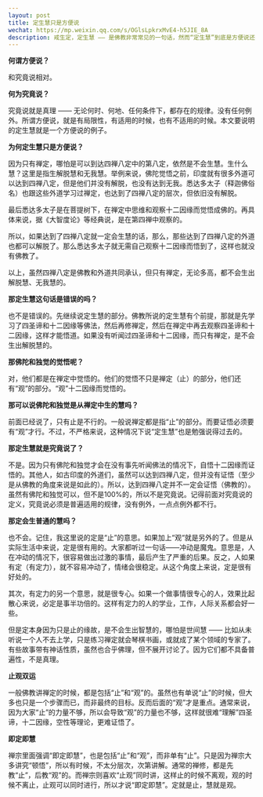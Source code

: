 ```yaml
---
layout: post
title: 定生慧只是方便说
wechat: https://mp.weixin.qq.com/s/OGlsLpkrxMvE4-h5JIE_8A
description: 戒生定，定生慧 —— 是佛教非常常见的一句话，然而“定生慧”到底是方便说还是究竟说呢？这篇文章的观点，值得参考。
---
```


**何谓方便说？**

和究竟说相对。

**何为究竟说？**

究竟说就是真理 —— 无论何时、何地、任何条件下，都存在的规律。没有任何例外。所谓方便说，就是有局限性，有适用的时候，也有不适用的时候。本文要说明的定生慧就是一个方便说的例子。

**为何定生慧只是方便说？**

因为只有禅定，哪怕是可以到达四禅八定中的第八定，依然是不会生慧。生什么慧？这里是指生解脱慧和无我慧。举例来说，佛陀觉悟之前，印度就有很多外道可以达到四禅八定，但是他们并没有解脱，也没有达到无我。悉达多太子（释迦佛俗名）也跟这些外道学习过禅定，也达到了四禅八定的层次，但依旧没有解脱。

最后悉达多太子是在菩提树下，在禅定中思维和观察十二因缘而觉悟成佛的。再具体来说，据《大智度论》等经典说，是在第四禅中观察的。

所以，如果达到了四禅八定就一定会生慧的话，那么，那些达到了四禅八定的外道也都可以解脱了。那么悉达多太子就无需自己观察十二因缘而悟到了，这样也就没有佛教了。

以上，虽然四禅八定是佛教和外道共同承认，但只有禅定，无论多高，都不会生出解脱慧、无我慧的。

**那定生慧这句话是错误的吗？**

也不是错误的。先继续说定生慧的部分。佛教所说的定生慧有个前提，那就是先学习了四圣谛和十二因缘等佛法，然后再修禅定，然后在禅定中再去观察四圣谛和十二因缘，这样才能悟道。如果没有听闻过四圣谛和十二因缘，而只有禅定，是不会生出解脱慧的。

**那佛陀和独觉的觉悟呢？**

对，他们都是在禅定中觉悟的。他们的觉悟不只是禅定（止）的部分，他们还有“观”的部分。“观”十二因缘而觉悟的。

**那可以说佛陀和独觉是从禅定中生的慧吗？**

前面已经说了，只有止是不行的。一般说禅定都是指“止”的部分。而要证悟必须要有“观”才行。不过，不严格来说，这种情况下说“定生慧”也是勉强说得过去的。

**那定生慧就是究竟说了？**

不是。因为只有佛陀和独觉才会在没有事先听闻佛法的情况下，自悟十二因缘而证悟的。其他人，如古印度的外道们，虽然可以达到四禅八定，但并没有证悟（至少是从佛教的角度来说是如此的）。所以，达到四禅八定并不一定会证悟（佛教的）。虽然有佛陀和独觉可以，但不是100%的，所以不是究竟说。记得前面对究竟说的定义，究竟说必须是普遍适用的规律，没有例外，一点点例外都不行。

**那定会生普通的慧吗？**

也不会。记住，我这里说的定是“止”的意思。如果加上“观“就是另外的了。但是从实际生活中来说，定是很有用的。大家都听过一句话——冲动是魔鬼。意思是，人在冲动的情况下，很容易做出过激的事情，最后产生了严重的后果。反之，人如果有定（有定力），就不容易冲动了，情绪会很稳定。从这个角度上来说，定是很有好处的。

其次，有定力的另一个意思，就是很专心。如果一个做事情很专心的人，效果比起散心来说，必定是事半功倍的。这样有定力的人的学业，工作，人际关系都会好一些。

但是定本身因为只是止的缘故，是不会生出智慧的，哪怕是世间慧 —— 比如从未听说一个人不去上学，只是练习禅定就会琴棋书画，或就成了某个领域的专家了。有些故事带有神话性质，虽然也合乎佛理，但不展开讨论了。因为它们都不具备普遍性，不是真理。

**止观双运**

一般佛教讲禅定的时候，都是包括“止”和“观”的。虽然也有单说“止”的时候，但大多也只是一个步骤而已，而非最终的目标。反而后面的“观”才是重点。通常来说，因为大家“止”的力量不够，所以会导致“观”的力量也不够，这样就很难“理解”四圣谛，十二因缘，空性等理论，更难证悟了。

**即定即慧**

禅宗里面强调“即定即慧”，也是包括“止”和“观”，而非单有“止”。只是因为禅宗大多讲究“顿悟”，所以有时候，不太分层次，次第讲解。通常的禅修，都是先教“止”，后教“观”的。而禅宗则喜欢“止观”同时讲，这样止的时候不离观，观的时候不离止，止观可以同时进行，所以才说“即定即慧”。定就是止，慧就是观。

